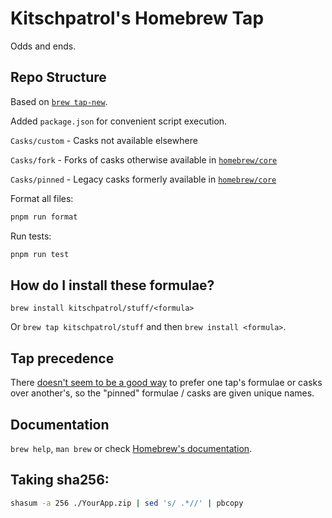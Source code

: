 # Kitschpatrol's Homebrew Tap

Odds and ends.

## Repo Structure

Based on [`brew tap-new`](https://github.com/Homebrew/brew/blob/master/docs/How-to-Create-and-Maintain-a-Tap.md).

Added `package.json` for convenient script execution.

`Casks/custom` - Casks not available elsewhere

`Casks/fork` - Forks of casks otherwise available in [`homebrew/core`](https://github.com/Homebrew/homebrew-core)

`Casks/pinned` - Legacy casks formerly available in [`homebrew/core`](https://github.com/Homebrew/homebrew-core)

Format all files:

```sh
pnpm run format
```

Run tests:

```sh
pnpm run test
```

## How do I install these formulae?

`brew install kitschpatrol/stuff/<formula>`

Or `brew tap kitschpatrol/stuff` and then `brew install <formula>`.

## Tap precedence

There [doesn't seem to be a good way](https://github.com/Homebrew/legacy-homebrew/issues/24238) to prefer one tap's formulae or casks over another's, so the "pinned" formulae / casks are given unique names.

## Documentation

`brew help`, `man brew` or check [Homebrew's documentation](https://docs.brew.sh).

## Taking sha256:

```sh
shasum -a 256 ./YourApp.zip | sed 's/ .*//' | pbcopy
```
